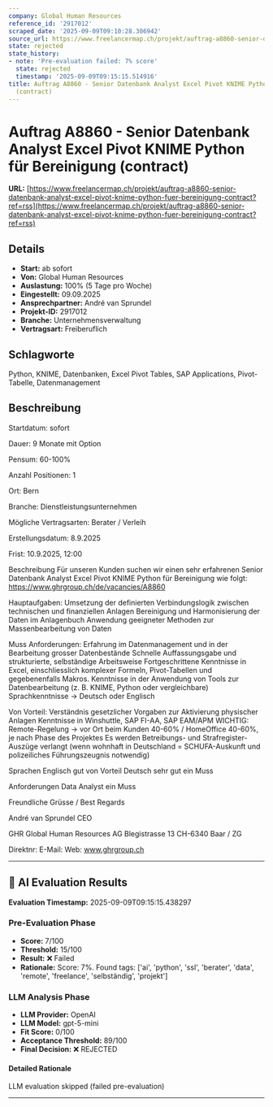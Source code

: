 ```yaml
---
company: Global Human Resources
reference_id: '2917012'
scraped_date: '2025-09-09T09:10:28.306942'
source_url: https://www.freelancermap.ch/projekt/auftrag-a8860-senior-datenbank-analyst-excel-pivot-knime-python-fuer-bereinigung-contract?ref=rss
state: rejected
state_history:
- note: 'Pre-evaluation failed: 7% score'
  state: rejected
  timestamp: '2025-09-09T09:15:15.514916'
title: Auftrag A8860 - Senior Datenbank Analyst Excel Pivot KNIME Python für Bereinigung
  (contract)
---
```



# Auftrag A8860 - Senior Datenbank Analyst Excel Pivot KNIME Python für Bereinigung (contract)
**URL:** [https://www.freelancermap.ch/projekt/auftrag-a8860-senior-datenbank-analyst-excel-pivot-knime-python-fuer-bereinigung-contract?ref=rss](https://www.freelancermap.ch/projekt/auftrag-a8860-senior-datenbank-analyst-excel-pivot-knime-python-fuer-bereinigung-contract?ref=rss)
## Details
- **Start:** ab sofort
- **Von:** Global Human Resources
- **Auslastung:** 100% (5 Tage pro Woche)
- **Eingestellt:** 09.09.2025
- **Ansprechpartner:** André van Sprundel
- **Projekt-ID:** 2917012
- **Branche:** Unternehmensverwaltung
- **Vertragsart:** Freiberuflich

## Schlagworte
Python, KNIME, Datenbanken, Excel Pivot Tables, SAP Applications, Pivot-Tabelle, Datenmanagement

## Beschreibung
Startdatum:
sofort

Dauer:
9 Monate mit Option

Pensum:
60-100%

Anzahl Positionen:
1

Ort:
Bern

Branche:
Dienstleistungsunternehmen

Mögliche Vertragsarten:
Berater / Verleih

Erstellungsdatum:
8.9.2025

Frist:
10.9.2025, 12:00

Beschreibung
Für unseren Kunden suchen wir einen sehr erfahrenen Senior Datenbank Analyst Excel Pivot KNIME Python für Bereinigung wie folgt:
https://www.ghrgroup.ch/de/vacancies/A8860

Hauptaufgaben:
Umsetzung der definierten Verbindungslogik zwischen technischen und finanziellen Anlagen
Bereinigung und Harmonisierung der Daten im Anlagenbuch
Anwendung geeigneter Methoden zur Massenbearbeitung von Daten

Muss Anforderungen:
Erfahrung im Datenmanagement und in der Bearbeitung grosser Datenbestände
Schnelle Auffassungsgabe und strukturierte, selbständige Arbeitsweise
Fortgeschrittene Kenntnisse in Excel, einschliesslich komplexer Formeln, Pivot-Tabellen und gegebenenfalls Makros.
Kenntnisse in der Anwendung von Tools zur Datenbearbeitung (z. B. KNIME, Python oder vergleichbare)
Sprachkenntnisse -> Deutsch oder Englisch

Von Vorteil:
Verständnis gesetzlicher Vorgaben zur Aktivierung physischer Anlagen
Kenntnisse in Winshuttle, SAP FI-AA, SAP EAM/APM
WICHTIG:
Remote-Regelung -> vor Ort beim Kunden 40-60% / HomeOffice 40-60%, je nach Phase des Projektes
Es werden Betreibungs- und Strafregister-Auszüge verlangt (wenn wohnhaft in Deutschland = SCHUFA-Auskunft und polizeiliches Führungszeugnis notwendig)

Sprachen
Englisch gut von Vorteil
Deutsch sehr gut ein Muss

Anforderungen
Data Analyst ein Muss

Freundliche Grüsse / Best Regards

André van Sprundel
CEO

GHR Global Human Resources AG
Blegistrasse 13
CH-6340 Baar / ZG

Direktnr:
E-Mail:
Web: www.ghrgroup.ch

---

## 🤖 AI Evaluation Results

**Evaluation Timestamp:** 2025-09-09T09:15:15.438297

### Pre-Evaluation Phase
- **Score:** 7/100
- **Threshold:** 15/100
- **Result:** ❌ Failed
- **Rationale:** Score: 7%. Found tags: ['ai', 'python', 'ssl', 'berater', 'data', 'remote', 'freelance', 'selbständig', 'projekt']

### LLM Analysis Phase
- **LLM Provider:** OpenAI
- **LLM Model:** gpt-5-mini
- **Fit Score:** 0/100
- **Acceptance Threshold:** 89/100
- **Final Decision:** ❌ REJECTED

#### Detailed Rationale
LLM evaluation skipped (failed pre-evaluation)

---
